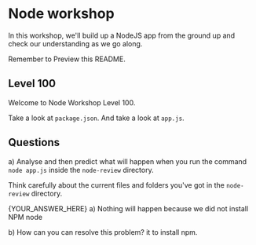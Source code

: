 

# Node workshop

In this workshop, we'll build up a NodeJS app from the ground up and check our understanding as we go along.


Remember to Preview this README.

## Level 100

Welcome to Node Workshop Level 100.


Take a look at  `package.json`.
And take a look at `app.js`.

## Questions

a) Analyse and then predict what will happen when you run the command `node app.js` inside the `node-review` directory.

Think carefully about the current files and folders you've got in the `node-review` directory. 


{YOUR_ANSWER_HERE}
a) Nothing will happen because we did not install NPM node

b) How can you can resolve this problem?
it to install npm.